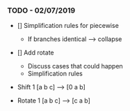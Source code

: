 ### TODO - 02/07/2019
- [] Simplification rules for piecewise 
    - If branches identical --> collapse 
- [] Add rotate
    - Discuss cases that could happen
    - Simplification rules
    
- Shift 1 [a b c] --> [0 a b]
- Rotate 1 [a b c] --> [c a b]


